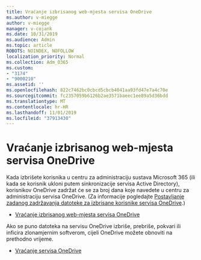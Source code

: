 ```yaml
---
title: Vraćanje izbrisanog web-mjesta servisa OneDrive
ms.author: v-miegge
author: v-miegge
manager: v-cojank
ms.date: 10/31/2019
ms.audience: Admin
ms.topic: article
ROBOTS: NOINDEX, NOFOLLOW
localization_priority: Normal
ms.collection: Adm_O365
ms.custom:
- "3174"
- "9000210"
ms.assetid: ''
ms.openlocfilehash: 822c7462bc0cbcd5cbcb4041aa93fd47e7a4c70e
ms.sourcegitcommit: fc2357059b6126b2ae3571baeec1ee89a5d36bdd
ms.translationtype: MT
ms.contentlocale: hr-HR
ms.lasthandoff: 11/01/2019
ms.locfileid: "37913430"
---
```

# <a name="restore-a-deleted-onedrive-site"></a>Vraćanje izbrisanog web-mjesta servisa OneDrive

Kada izbrišete korisnika u centru za administraciju sustava Microsoft 365 (ili kada se korisnik ukloni putem sinkronizacije servisa Active Directory), korisnikov OneDrive zadržat će se za broj dana koje navedete u centru za administraciju servisa OneDrive. (Za informacije pogledajte [Postavljanje zadanog zadržavanja datoteke za izbrisane korisnike servisa OneDrive](https://docs.microsoft.com/onedrive/set-retention).)

* [Vraćanje izbrisanog web-mjesta servisa OneDrive](https://docs.microsoft.com/onedrive/restore-deleted-onedrive)

Ako se puno datoteka na servisu OneDrive izbriše, prebriše, pokvari ili inficira zlonamjernim softverom, cijeli OneDrive možete obnoviti na prethodno vrijeme.

* [Vraćanje servisa OneDrive](https://support.office.com/article/Restore-your-OneDrive-fa231298-759d-41cf-bcd0-25ac53eb8a15)